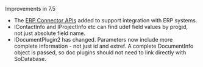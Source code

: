 <properties date="2016-05-11"
SortOrder="1"
/>

Improvements in 7.5

* The [ERP Connector APIs](../Developer's%20Guide/ERP%20Connectors/ERP%20Connectors.md) added to support integration with ERP systems.
* IContactInfo and IProjectInfo etc can find udef field values by progid, not just absolute field name.
* IDocumentPlugin2 has changed. Parameters now include more complete information - not just id and extref. A complete DocumentInfo object is passed, so doc plugins should not need to link directly with SoDatabase.
